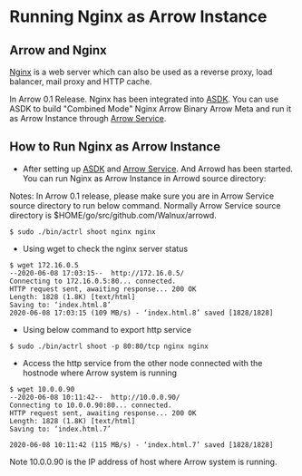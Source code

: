 # Running Nginx as Arrow Instance

## Arrow and Nginx
[Nginx](https://www.nginx.com/) is a web server which can also be used as a reverse proxy, load balancer, mail proxy and HTTP cache.

In Arrow 0.1 Release. Nginx has been integrated into [ASDK](https://github.com/Walnux/Atools/tree/master/ASDK). You can use ASDK to build "Combined Mode" Nginx Arrow Binary Arrow Meta and run it as Arrow Instance through [Arrow Service](https://github.com/Walnux/arrowd/blob/master/README.md). 

## How to Run Nginx as Arrow Instance
- After setting up [ASDK](https://github.com/Walnux/Atools/tree/master/ASDK) and [Arrow Service](https://github.com/Walnux/arrowd/blob/master/README.md). And Arrowd has been started. You can run Nginx as Arrow Instance in Arrowd source directory:

Notes: In Arrow 0.1 release, please make sure you are in Arrow Service source directory to run below command. Normally Arrow Service source directory is $HOME/go/src/github.com/Walnux/arrowd. 

```shell
$ sudo ./bin/actrl shoot nginx nginx
```

- Using wget to check the nginx server status

``` shell
$ wget 172.16.0.5
--2020-06-08 17:03:15--  http://172.16.0.5/
Connecting to 172.16.0.5:80... connected.
HTTP request sent, awaiting response... 200 OK
Length: 1828 (1.8K) [text/html]
Saving to: ‘index.html.8’
2020-06-08 17:03:15 (109 MB/s) - ‘index.html.8’ saved [1828/1828]
```

- Using below command to export http service
``` shell
$ sudo ./bin/actrl shoot -p 80:80/tcp nginx nginx
```

- Access the http service from the other node connected with the hostnode where Arrow system is running
``` shell
$ wget 10.0.0.90
--2020-06-08 10:11:42--  http://10.0.0.90/
Connecting to 10.0.0.90:80... connected.
HTTP request sent, awaiting response... 200 OK
Length: 1828 (1.8K) [text/html]
Saving to: ‘index.html.7’

2020-06-08 10:11:42 (115 MB/s) - ‘index.html.7’ saved [1828/1828]

```

Note 10.0.0.90 is the IP address of host where Arrow system is running.
